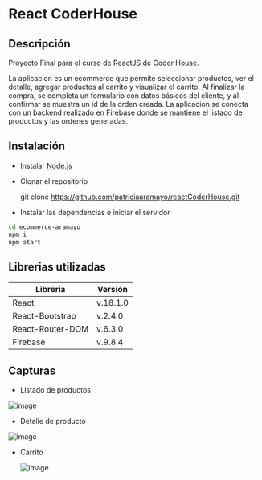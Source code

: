 # React CoderHouse

 ## Descripción

Proyecto Final para el curso de ReactJS de  Coder House.

La aplicacion es un ecommerce que permite seleccionar productos, ver el detalle, agregar productos al carrito y visualizar el carrito. 
Al finalizar la compra, se completa un formulario con datos básicos del cliente, y al confirmar se muestra un id de la orden creada.
La aplicacion se conecta con un backend realizado en Firebase donde se mantiene el listado de productos y las ordenes generadas.

## Instalación

- Instalar [Node.js](https://nodejs.org/)

- Clonar el repositorio

  git clone https://github.com/patriciaaramayo/reactCoderHouse.git
  
- Instalar las dependencias e iniciar el servidor

```sh
cd ecommerce-aramayo
npm i
npm start
```

## Librerias utilizadas

|Libreria | Versión |
| ------ | ------ |
| React | v.18.1.0 |
| React-Bootstrap | v.2.4.0 |
| React-Router-DOM | v.6.3.0 |
| Firebase | v.9.8.4 |


## Capturas

- Listado de productos

 ![image](https://drive.google.com/uc?export=view&id=1Qpzwb_ikegN6qUFzD5JJ5UOC12-_mJBs)
 - Detalle  de producto
 
  ![image](https://drive.google.com/uc?export=view&id=1m1kbOULv8gF73lyZhBg0ahTepopCYHkI)
- Carrito

   ![image](https://drive.google.com/uc?export=view&id=1z7aJHH087b9DZuwTEN5L1dPOJ4UroUPY)
   